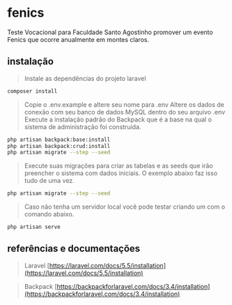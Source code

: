 # fenics

Teste Vocacional para Faculdade Santo Agostinho promover um evento Fenics que ocorre anualmente em montes claros.

## instalação

> Instale as dependências do projeto laravel

```bash
composer install
```

> Copie o .env.example e altere seu nome para .env
> Altere os dados de conexão com seu banco de dados MySQL dentro do seu arquivo .env
> Execute a instalação padrão do Backpack que é a base na qual o sistema de administração foi construida.

```bash
php artisan backpack:base:install
php artisan backpack:crud:install
php artisan migrate --step --seed
```

> Execute suas migrações para criar as tabelas e as seeds que irão preencher o sistema com dados iniciais. O exemplo abaixo faz isso tudo de uma vez.

```bash
php artisan migrate --step --seed
```

> Caso não tenha um servidor local você pode testar criando um com o comando abaixo.

```bash
php artisan serve
```

## referências e documentações

> Laravel [https://laravel.com/docs/5.5/installation](https://laravel.com/docs/5.5/installation)

> Backpack [https://backpackforlaravel.com/docs/3.4/installation](https://backpackforlaravel.com/docs/3.4/installation)
